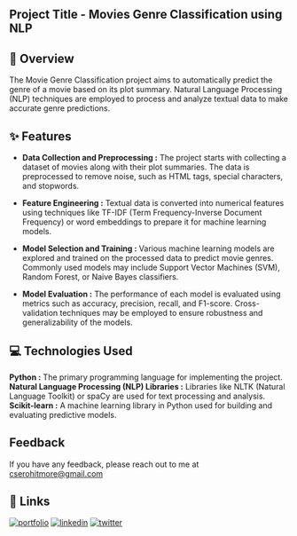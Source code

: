 ## Project Title - Movies Genre Classification using NLP 

## 📌 Overview 
The Movie Genre Classification project aims to automatically predict the genre of a movie based on its plot summary. Natural Language Processing (NLP) techniques are employed to process and analyze textual data to make accurate genre predictions.

## ✨ Features

- **Data Collection and Preprocessing :** The project starts with collecting a dataset of movies along with their plot summaries. The data is preprocessed to remove noise, such as HTML tags, special characters, and stopwords.

- **Feature Engineering :** Textual data is converted into numerical features using techniques like TF-IDF (Term Frequency-Inverse Document Frequency) or word embeddings to prepare it for machine learning models.

- **Model Selection and Training :** Various machine learning models are explored and trained on the processed data to predict movie genres. Commonly used models may include Support Vector Machines (SVM), Random Forest, or Naive Bayes classifiers.

- **Model Evaluation :** The performance of each model is evaluated using metrics such as accuracy, precision, recall, and F1-score. Cross-validation techniques may be employed to ensure robustness and generalizability of the models.

## 💻 Technologies Used
**Python :** The primary programming language for implementing the project.
**Natural Language Processing (NLP) Libraries :** Libraries like NLTK (Natural Language Toolkit) or spaCy are used for text processing and analysis.
**Scikit-learn :** A machine learning library in Python used for building and evaluating predictive models.

## Feedback

If you have any feedback, please reach out to me at cserohitmore@gmail.com


## 🔗 Links
[![portfolio](https://img.shields.io/badge/my_portfolio-000?style=for-the-badge&logo=ko-fi&logoColor=white)](https://creatro.vercel.app/)
[![linkedin](https://img.shields.io/badge/linkedin-0A66C2?style=for-the-badge&logo=linkedin&logoColor=white)](https://www.linkedin.com/in/rohitmore07)
[![twitter](https://img.shields.io/badge/twitter-1DA1F2?style=for-the-badge&logo=twitter&logoColor=white)](https://twitter.com/rohittmore)

